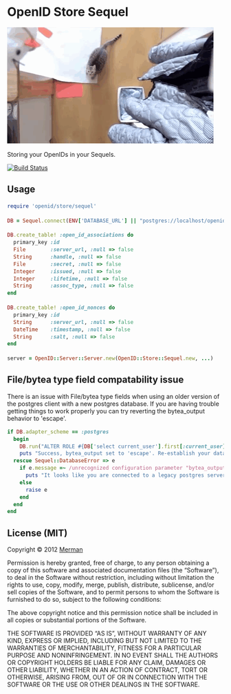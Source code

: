 # OpenID Store Sequel

![](https://github.com/dylanegan/openid-store-sequel/raw/master/cat-attack.gif)

Storing your OpenIDs in your Sequels.

[![Build Status](https://secure.travis-ci.org/dylanegan/openid-store-sequel.png?branch=master)](http://travis-ci.org/dylanegan/openid-store-sequel)

## Usage

```ruby
require 'openid/store/sequel'

DB = Sequel.connect(ENV['DATABASE_URL'] || "postgres://localhost/openid_store_sequel")

DB.create_table! :open_id_associations do
  primary_key :id
  File        :server_url, :null => false
  String      :handle, :null => false
  File        :secret, :null => false
  Integer     :issued, :null => false
  Integer     :lifetime, :null => false
  String      :assoc_type, :null => false
end

DB.create_table! :open_id_nonces do
  primary_key :id
  String      :server_url, :null => false
  DateTime    :timestamp, :null => false
  String      :salt, :null => false
end

server = OpenID::Server::Server.new(OpenID::Store::Sequel.new, ...)
```

## File/bytea type field compatability issue

There is an issue with File/bytea type fields when using an older version of the postgres client with a new postgres database. If you are having trouble getting things to work properly you can try reverting the bytea_output behavior to 'escape'.
   
```ruby
if DB.adapter_scheme == :postgres
  begin
    DB.run("ALTER ROLE #{DB['select current_user'].first[:current_user]} SET bytea_output TO 'escape'")
    puts "Success, bytea_output set to 'escape'. Re-establish your database connections to use the new encoding format."
  rescue Sequel::DatabaseError => e
    if e.message =~ /unrecognized configuration parameter "bytea_output"/
      puts "It looks like you are connected to a legacy postgres server that uses 'escape' output by default. Bytea fields should work as expected."
    else
      raise e
    end
  end
end
```

## License (MIT)

Copyright © 2012 [Merman](http://dylanegan.com/)

Permission is hereby granted, free of charge, to any person obtaining a copy of this software and associated documentation files (the “Software”), to deal in the Software without restriction, including without limitation the rights to use, copy, modify, merge, publish, distribute, sublicense, and/or sell copies of the Software, and to permit persons to whom the Software is furnished to do so, subject to the following conditions:

The above copyright notice and this permission notice shall be included in all copies or substantial portions of the Software.

THE SOFTWARE IS PROVIDED “AS IS”, WITHOUT WARRANTY OF ANY KIND, EXPRESS OR IMPLIED, INCLUDING BUT NOT LIMITED TO THE WARRANTIES OF MERCHANTABILITY, FITNESS FOR A PARTICULAR PURPOSE AND NONINFRINGEMENT. IN NO EVENT SHALL THE AUTHORS OR COPYRIGHT HOLDERS BE LIABLE FOR ANY CLAIM, DAMAGES OR OTHER LIABILITY, WHETHER IN AN ACTION OF CONTRACT, TORT OR OTHERWISE, ARISING FROM, OUT OF OR IN CONNECTION WITH THE SOFTWARE OR THE USE OR OTHER DEALINGS IN THE SOFTWARE.
